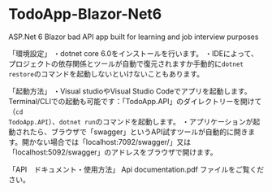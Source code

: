 # TodoApp-Blazor-Net6
ASP.Net 6 Blazor bad API app built for learning and job interview purposes


「環境設定」
・dotnet core 6.0をインストールを行います。
・IDEによって、プロジェクトの依存関係とツールが自動で復元されますか手動的に<code>dotnet restore</code>のコマンドを起動しないといけないこともあります。

「起動方法」
・Visual studioやVisual Studio Codeでアプリを起動します。Terminal/CLIでの起動も可能です：「TodoApp.API」のダイレクトリーを開けて（<code>cd TodoApp.API</code>）、<code>dotnet run</code>のコマンドを起動します。
・アプリケーションが起動されたら、ブラウザで「swagger」というAPI試すツールが自動的に開きます。開かない場合では「localhost:7092/swagger/」又は「localhost:5092/swagger」のアドレスをブラウザで開けます。

「API　ドキュメント・使用方法」
Api documentation.pdf ファイルをご覧ください。
